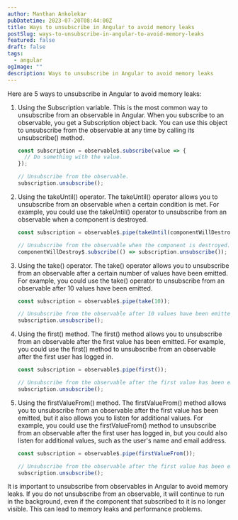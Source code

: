 ```yaml
---
author: Manthan Ankolekar
pubDatetime: 2023-07-20T08:44:00Z
title: Ways to unsubscribe in Angular to avoid memory leaks
postSlug: ways-to-unsubscribe-in-angular-to-avoid-memory-leaks
featured: false
draft: false
tags:
  - angular
ogImage: ""
description: Ways to unsubscribe in Angular to avoid memory leaks
---
```


Here are 5 ways to unsubscribe in Angular to avoid memory leaks:

1. Using the Subscription variable. This is the most common way to unsubscribe from an observable in Angular. When you subscribe to an observable, you get a Subscription object back. You can use this object to unsubscribe from the observable at any time by calling its unsubscribe() method.

   ```jsx
   const subscription = observable$.subscribe(value => {
     // Do something with the value.
   });

   // Unsubscribe from the observable.
   subscription.unsubscribe();
   ```

2. Using the takeUntil() operator. The takeUntil() operator allows you to unsubscribe from an observable when a certain condition is met. For example, you could use the takeUntil() operator to unsubscribe from an observable when a component is destroyed.

   ```jsx
   const subscription = observable$.pipe(takeUntil(componentWillDestroy$));

   // Unsubscribe from the observable when the component is destroyed.
   componentWillDestroy$.subscribe(() => subscription.unsubscribe());
   ```

3. Using the take() operator. The take() operator allows you to unsubscribe from an observable after a certain number of values have been emitted. For example, you could use the take() operator to unsubscribe from an observable after 10 values have been emitted.

   ```jsx
   const subscription = observable$.pipe(take(10));

   // Unsubscribe from the observable after 10 values have been emitted.
   subscription.unsubscribe();
   ```

4. Using the first() method. The first() method allows you to unsubscribe from an observable after the first value has been emitted. For example, you could use the first() method to unsubscribe from an observable after the first user has logged in.

   ```jsx
   const subscription = observable$.pipe(first());

   // Unsubscribe from the observable after the first value has been emitted.
   subscription.unsubscribe();
   ```

5. Using the firstValueFrom() method. The firstValueFrom() method allows you to unsubscribe from an observable after the first value has been emitted, but it also allows you to listen for additional values. For example, you could use the firstValueFrom() method to unsubscribe from an observable after the first user has logged in, but you could also listen for additional values, such as the user's name and email address.

   ```jsx
   const subscription = observable$.pipe(firstValueFrom());

   // Unsubscribe from the observable after the first value has been emitted.
   subscription.unsubscribe();
   ```

It is important to unsubscribe from observables in Angular to avoid memory leaks. If you do not unsubscribe from an observable, it will continue to run in the background, even if the component that subscribed to it is no longer visible. This can lead to memory leaks and performance problems.
